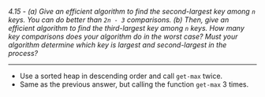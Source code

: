*4.15 - (a) Give an efficient algorithm to find the second-largest key among `n` keys. You can do better than `2n - 3` comparisons. (b) Then, give an efficient algorithm to find the third-largest key among `n` keys. How many key comparisons does your algorithm do in the worst case? Must your algorithm determine which key is largest and second-largest in the process?*
***
- Use a sorted heap in descending order and call `get-max` twice.
- Same as the previous answer, but calling the function `get-max` 3 times.
